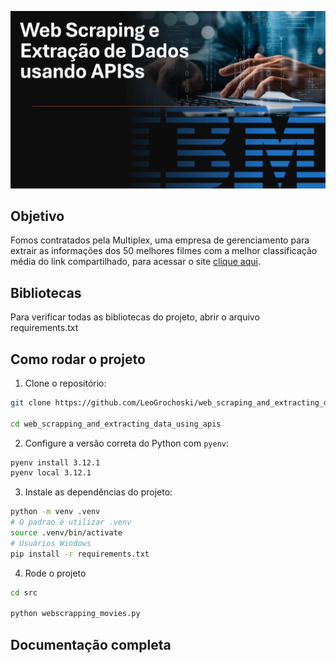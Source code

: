
![img](.\img\webscrapping-ibm.png)

## Objetivo

Fomos contratados pela Multiplex, uma empresa de gerenciamento para extrair as informações dos 50 melhores filmes com a melhor classificação média do link compartilhado, para acessar o site [clique aqui](https://web.archive.org/web/20230902185655/https://en.everybodywiki.com/100_Most_Highly-Ranked_Films).


## Bibliotecas

Para verificar todas as bibliotecas do projeto, abrir o arquivo requirements.txt

## Como rodar o projeto

1. Clone o repositório:
```bash
git clone https://github.com/LeoGrochoski/web_scraping_and_extracting_data_using_apis.git

cd web_scrapping_and_extracting_data_using_apis
```
2. Configure a versão correta do Python com `pyenv`:
```bash
pyenv install 3.12.1
pyenv local 3.12.1
```
3. Instale as dependências do projeto:
```bash
python -m venv .venv
# O padrao é utilizar .venv
source .venv/bin/activate
# Usuários Windows
pip install -r requirements.txt  
```

4. Rode o projeto
```bash
cd src

python webscrapping_movies.py
```
 

## Documentação completa



